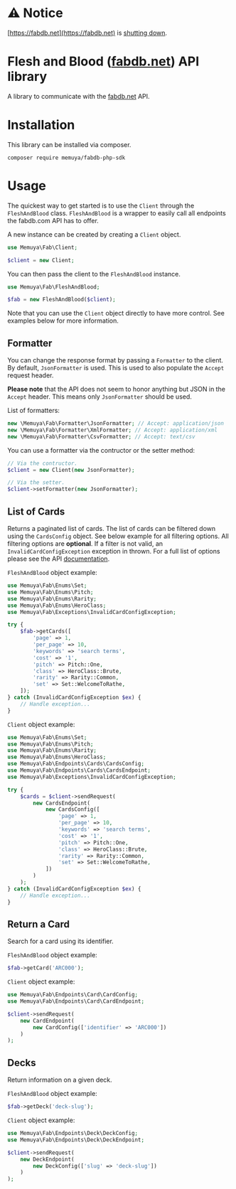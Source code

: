 # ⚠️ Notice
[https://fabdb.net](https://fabdb.net) is [shutting down](https://rathetimes.com/articles/fab-db-shutting-down).

# Flesh and Blood ([fabdb.net](https://fabdb.net/resources/api)) API library
A library to communicate with the [fabdb.net](https://fabdb.net/resources/api) API.

# Installation
This library can be installed via composer.

```
composer require memuya/fabdb-php-sdk
```

# Usage
The quickest way to get started is to use the `Client` through the `FleshAndBlood` class. `FleshAndBlood` is a wrapper to easily call all endpoints the fabdb.com API has to offer.

A new instance can be created by creating a `Client` object.

```php
use Memuya\Fab\Client;

$client = new Client;
```

You can then pass the client to the `FleshAndBlood` instance.

```php
use Memuya\Fab\FleshAndBlood;

$fab = new FleshAndBlood($client);
```

Note that you can use the `Client` object directly to have more control. See examples below for more information.

## Formatter
You can change the response format by passing a `Formatter` to the client. By default, `JsonFormatter` is used. This is used to also populate the `Accept` request header.

**Please note** that the API does not seem to honor anything but JSON in the `Accept` header. This means only `JsonFormatter` should be used.

List of formatters:
```php
new \Memuya\Fab\Formatter\JsonFormatter; // Accept: application/json
new \Memuya\Fab\Formatter\XmlFormatter; // Accept: application/xml
new \Memuya\Fab\Formatter\CsvFormatter; // Accept: text/csv
```

You can use a formatter via the contructor or the setter method:
```php
// Via the contructor.
$client = new Client(new JsonFormatter);

// Via the setter.
$client->setFormatter(new JsonFormatter);
```

## List of Cards
Returns a paginated list of cards. The list of cards can be filtered down using the `CardsConfig` object. See below example for all filtering options. All filtering options are **optional**. If a filter is not valid, an `InvalidCardConfigException` exception in thrown.
For a full list of options please see the API [documentation](https://fabdb.net/resources/api).

`FleshAndBlood` object example:
```php
use Memuya\Fab\Enums\Set;
use Memuya\Fab\Enums\Pitch;
use Memuya\Fab\Enums\Rarity;
use Memuya\Fab\Enums\HeroClass;
use Memuya\Fab\Exceptions\InvalidCardConfigException;

try {
    $fab->getCards([
        'page' => 1,
        'per_page' => 10,
        'keywords' => 'search terms',
        'cost' => '1',
        'pitch' => Pitch::One,
        'class' => HeroClass::Brute,
        'rarity' => Rarity::Common,
        'set' => Set::WelcomeToRathe,
    ]);
} catch (InvalidCardConfigException $ex) {
    // Handle exception...
}
```

`Client` object example:
```php
use Memuya\Fab\Enums\Set;
use Memuya\Fab\Enums\Pitch;
use Memuya\Fab\Enums\Rarity;
use Memuya\Fab\Enums\HeroClass;
use Memuya\Fab\Endpoints\Cards\CardsConfig;
use Memuya\Fab\Endpoints\Cards\CardsEndpoint;
use Memuya\Fab\Exceptions\InvalidCardConfigException;

try {
    $cards = $client->sendRequest(
        new CardsEndpoint(
            new CardsConfig([
                'page' => 1,
                'per_page' => 10,
                'keywords' => 'search terms',
                'cost' => '1',
                'pitch' => Pitch::One,
                'class' => HeroClass::Brute,
                'rarity' => Rarity::Common,
                'set' => Set::WelcomeToRathe,
            ])
        )
    );
} catch (InvalidCardConfigException $ex) {
    // Handle exception...
}
```
## Return a Card
Search for a card using its identifier.

`FleshAndBlood` object example:
```php
$fab->getCard('ARC000');
```

`Client` object example:
```php
use Memuya\Fab\Endpoints\Card\CardConfig;
use Memuya\Fab\Endpoints\Card\CardEndpoint;

$client->sendRequest(
    new CardEndpoint(
        new CardConfig(['identifier' => 'ARC000'])
    )
);
```

## Decks
Return information on a given deck.

`FleshAndBlood` object example:
```php
$fab->getDeck('deck-slug');
```

`Client` object example:
```php
use Memuya\Fab\Endpoints\Deck\DeckConfig;
use Memuya\Fab\Endpoints\Deck\DeckEndpoint;

$client->sendRequest(
    new DeckEndpoint(
        new DeckConfig(['slug' => 'deck-slug'])
    )
);
```